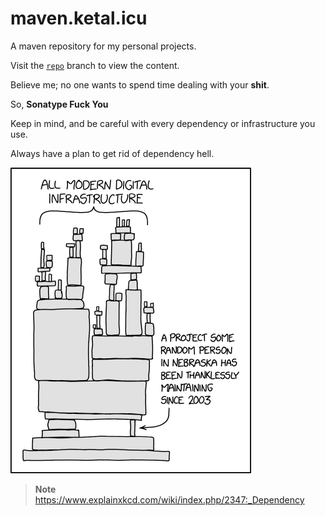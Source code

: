 # maven.ketal.icu

A maven repository for my personal projects.

Visit the [`repo`](https://github.com/keta1/maven.ketal.icu/tree/repo) branch to view the content.

Believe me; no one wants to spend time dealing with your **shit**.

So, **Sonatype Fuck You**

Keep in mind, and be careful with every dependency or infrastructure you use.

Always have a plan to get rid of dependency hell.

![Dependency](images/dependency.png)

> **Note** <https://www.explainxkcd.com/wiki/index.php/2347:_Dependency>
